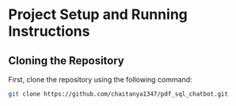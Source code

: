 # Project Setup and Running Instructions

## Cloning the Repository

First, clone the repository using the following command:

```bash
git clone https://github.com/chaitanya1347/pdf_sql_chatbot.git
